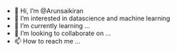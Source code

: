 - 👋 Hi, I’m @Arunsaikiran
- 👀 I’m interested in datascience and machine learning
- 🌱 I’m currently learning ...
- 💞️ I’m looking to collaborate on ...
- 📫 How to reach me ...

<!---
Kiranlewis/Kiranlewis is a ✨ special ✨ repository because its `README.md` (this file) appears on your GitHub profile.
You can click the Preview link to take a look at your changes.
--->
